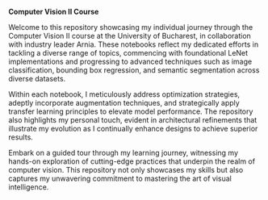 **Computer Vision II Course**

Welcome to this repository showcasing my individual journey through the Computer Vision II course at the University of Bucharest, in collaboration with industry leader Arnia. These notebooks reflect my dedicated efforts in tackling a diverse range of topics, commencing with foundational LeNet implementations and progressing to advanced techniques such as image classification, bounding box regression, and semantic segmentation across diverse datasets.

Within each notebook, I meticulously address optimization strategies, adeptly incorporate augmentation techniques, and strategically apply transfer learning principles to elevate model performance. The repository also highlights my personal touch, evident in architectural refinements that illustrate my evolution as I continually enhance designs to achieve superior results.

Embark on a guided tour through my learning journey, witnessing my hands-on exploration of cutting-edge practices that underpin the realm of computer vision. This repository not only showcases my skills but also captures my unwavering commitment to mastering the art of visual intelligence.

